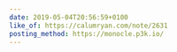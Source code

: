 ```yaml
---
date: 2019-05-04T20:56:59+0100
like_of: https://calumryan.com/note/2631
posting_method: https://monocle.p3k.io/
---
```

